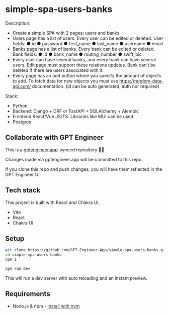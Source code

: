 # simple-spa-users-banks

Description:
- Create a simple SPA with 2 pages: users and banks
- Users page has a list of users. Every user can be edited or deleted.
User fields:
● id
● password
● first_name
● last_name
● username
● email
- Banks page has a list of banks. Every bank can be edited or deleted.
Bank fields:
● id
● bank_name
● routing_number
● swift_bic
- Every user can have several banks, and every bank can have several users. Edit page must
support these relations updates. Bank can’t be deleted if there are users associated with it.
- Every page has an add button where you specify the amount of objects to add. To fetch data
for new objects you must use https://random-data-api.com/ documentation. (id can be auto
generated, auth nor required)

Stack:
- Python
- Backend: Django + DRF or FastAPI + SQLAlchemy + Alembic
- Frontend:React/Vue JS/TS. Libraries like MUI can be used.
- Postgres 

## Collaborate with GPT Engineer

This is a [gptengineer.app](https://gptengineer.app)-synced repository 🌟🤖

Changes made via gptengineer.app will be committed to this repo.

If you clone this repo and push changes, you will have them reflected in the GPT Engineer UI.

## Tech stack

This project is built with React and Chakra UI.

- Vite
- React
- Chakra UI

## Setup

```sh
git clone https://github.com/GPT-Engineer-App/simple-spa-users-banks.git
cd simple-spa-users-banks
npm i
```

```sh
npm run dev
```

This will run a dev server with auto reloading and an instant preview.

## Requirements

- Node.js & npm - [install with nvm](https://github.com/nvm-sh/nvm#installing-and-updating)

